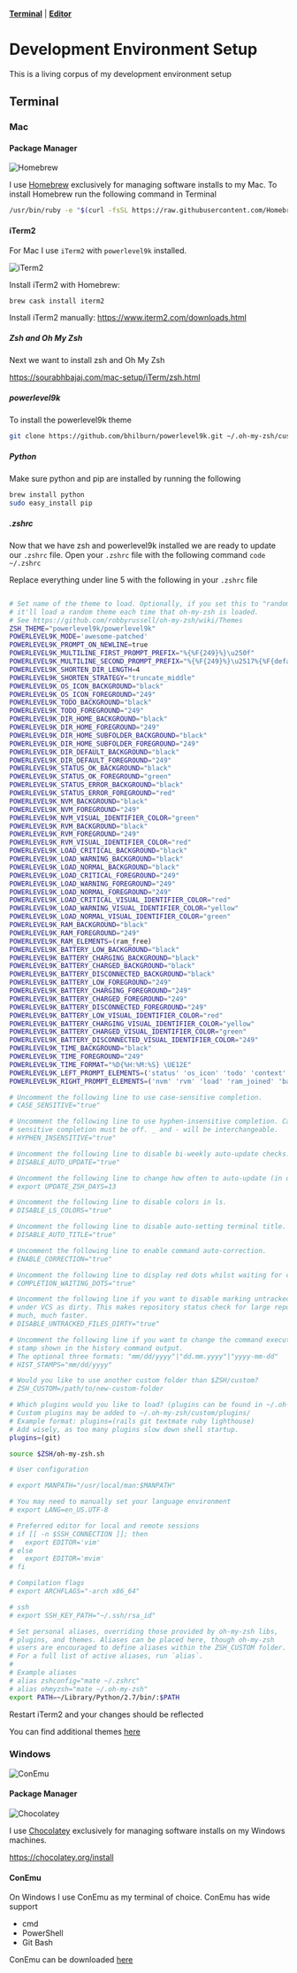 **[Terminal](#terminal)** | **[Editor](#editor)** 


# Development Environment Setup

This is a living corpus of my development environment setup

## Terminal

### Mac

#### Package Manager

![Homebrew](images/homebrew.png)

I use [Homebrew](https://brew.sh/) exclusively for managing software installs to my Mac. To install Homebrew run the following command in Terminal 

```bash
/usr/bin/ruby -e "$(curl -fsSL https://raw.githubusercontent.com/Homebrew/install/master/install)"
```

#### iTerm2

For Mac I use `iTerm2` with `powerlevel9k` installed.

![iTerm2](images/iTerm2.png)

Install iTerm2 with Homebrew:

```bash
brew cask install iterm2
```

Install iTerm2 manually:
https://www.iterm2.com/downloads.html


##### Zsh and Oh My Zsh
Next we want to install zsh and Oh My Zsh

https://sourabhbajaj.com/mac-setup/iTerm/zsh.html

##### powerlevel9k
To install the powerlevel9k theme

```bash
git clone https://github.com/bhilburn/powerlevel9k.git ~/.oh-my-zsh/custom/themes/powerlevel9k
```

##### Python
Make sure python and pip are installed by running the following
```bash
brew install python
sudo easy_install pip
```

##### .zshrc
Now that we have zsh and powerlevel9k installed we are ready to update our `.zshrc` file. Open your `.zshrc` file with the following command `code ~/.zshrc`

Replace everything under line 5 with the following in your `.zshrc` file

```bash

# Set name of the theme to load. Optionally, if you set this to "random"
# it'll load a random theme each time that oh-my-zsh is loaded.
# See https://github.com/robbyrussell/oh-my-zsh/wiki/Themes
ZSH_THEME="powerlevel9k/powerlevel9k"
POWERLEVEL9K_MODE='awesome-patched'
POWERLEVEL9K_PROMPT_ON_NEWLINE=true
POWERLEVEL9K_MULTILINE_FIRST_PROMPT_PREFIX="%{%F{249}%}\u250f"
POWERLEVEL9K_MULTILINE_SECOND_PROMPT_PREFIX="%{%F{249}%}\u2517%{%F{default}%} "
POWERLEVEL9K_SHORTEN_DIR_LENGTH=4
POWERLEVEL9K_SHORTEN_STRATEGY="truncate_middle"
POWERLEVEL9K_OS_ICON_BACKGROUND="black"
POWERLEVEL9K_OS_ICON_FOREGROUND="249"
POWERLEVEL9K_TODO_BACKGROUND="black"
POWERLEVEL9K_TODO_FOREGROUND="249"
POWERLEVEL9K_DIR_HOME_BACKGROUND="black"
POWERLEVEL9K_DIR_HOME_FOREGROUND="249"
POWERLEVEL9K_DIR_HOME_SUBFOLDER_BACKGROUND="black"
POWERLEVEL9K_DIR_HOME_SUBFOLDER_FOREGROUND="249"
POWERLEVEL9K_DIR_DEFAULT_BACKGROUND="black"
POWERLEVEL9K_DIR_DEFAULT_FOREGROUND="249"
POWERLEVEL9K_STATUS_OK_BACKGROUND="black"
POWERLEVEL9K_STATUS_OK_FOREGROUND="green"
POWERLEVEL9K_STATUS_ERROR_BACKGROUND="black"
POWERLEVEL9K_STATUS_ERROR_FOREGROUND="red"
POWERLEVEL9K_NVM_BACKGROUND="black"
POWERLEVEL9K_NVM_FOREGROUND="249"
POWERLEVEL9K_NVM_VISUAL_IDENTIFIER_COLOR="green"
POWERLEVEL9K_RVM_BACKGROUND="black"
POWERLEVEL9K_RVM_FOREGROUND="249"
POWERLEVEL9K_RVM_VISUAL_IDENTIFIER_COLOR="red"
POWERLEVEL9K_LOAD_CRITICAL_BACKGROUND="black"
POWERLEVEL9K_LOAD_WARNING_BACKGROUND="black"
POWERLEVEL9K_LOAD_NORMAL_BACKGROUND="black"
POWERLEVEL9K_LOAD_CRITICAL_FOREGROUND="249"
POWERLEVEL9K_LOAD_WARNING_FOREGROUND="249"
POWERLEVEL9K_LOAD_NORMAL_FOREGROUND="249"
POWERLEVEL9K_LOAD_CRITICAL_VISUAL_IDENTIFIER_COLOR="red"
POWERLEVEL9K_LOAD_WARNING_VISUAL_IDENTIFIER_COLOR="yellow"
POWERLEVEL9K_LOAD_NORMAL_VISUAL_IDENTIFIER_COLOR="green"
POWERLEVEL9K_RAM_BACKGROUND="black"
POWERLEVEL9K_RAM_FOREGROUND="249"
POWERLEVEL9K_RAM_ELEMENTS=(ram_free)
POWERLEVEL9K_BATTERY_LOW_BACKGROUND="black"
POWERLEVEL9K_BATTERY_CHARGING_BACKGROUND="black"
POWERLEVEL9K_BATTERY_CHARGED_BACKGROUND="black"
POWERLEVEL9K_BATTERY_DISCONNECTED_BACKGROUND="black"
POWERLEVEL9K_BATTERY_LOW_FOREGROUND="249"
POWERLEVEL9K_BATTERY_CHARGING_FOREGROUND="249"
POWERLEVEL9K_BATTERY_CHARGED_FOREGROUND="249"
POWERLEVEL9K_BATTERY_DISCONNECTED_FOREGROUND="249"
POWERLEVEL9K_BATTERY_LOW_VISUAL_IDENTIFIER_COLOR="red"
POWERLEVEL9K_BATTERY_CHARGING_VISUAL_IDENTIFIER_COLOR="yellow"
POWERLEVEL9K_BATTERY_CHARGED_VISUAL_IDENTIFIER_COLOR="green"
POWERLEVEL9K_BATTERY_DISCONNECTED_VISUAL_IDENTIFIER_COLOR="249"
POWERLEVEL9K_TIME_BACKGROUND="black"
POWERLEVEL9K_TIME_FOREGROUND="249"
POWERLEVEL9K_TIME_FORMAT="%D{%H:%M:%S} \UE12E"
POWERLEVEL9K_LEFT_PROMPT_ELEMENTS=('status' 'os_icon' 'todo' 'context' 'dir' 'vcs')
POWERLEVEL9K_RIGHT_PROMPT_ELEMENTS=('nvm' 'rvm' 'load' 'ram_joined' 'battery' 'time')

# Uncomment the following line to use case-sensitive completion.
# CASE_SENSITIVE="true"

# Uncomment the following line to use hyphen-insensitive completion. Case
# sensitive completion must be off. _ and - will be interchangeable.
# HYPHEN_INSENSITIVE="true"

# Uncomment the following line to disable bi-weekly auto-update checks.
# DISABLE_AUTO_UPDATE="true"

# Uncomment the following line to change how often to auto-update (in days).
# export UPDATE_ZSH_DAYS=13

# Uncomment the following line to disable colors in ls.
# DISABLE_LS_COLORS="true"

# Uncomment the following line to disable auto-setting terminal title.
# DISABLE_AUTO_TITLE="true"

# Uncomment the following line to enable command auto-correction.
# ENABLE_CORRECTION="true"

# Uncomment the following line to display red dots whilst waiting for completion.
# COMPLETION_WAITING_DOTS="true"

# Uncomment the following line if you want to disable marking untracked files
# under VCS as dirty. This makes repository status check for large repositories
# much, much faster.
# DISABLE_UNTRACKED_FILES_DIRTY="true"

# Uncomment the following line if you want to change the command execution time
# stamp shown in the history command output.
# The optional three formats: "mm/dd/yyyy"|"dd.mm.yyyy"|"yyyy-mm-dd"
# HIST_STAMPS="mm/dd/yyyy"

# Would you like to use another custom folder than $ZSH/custom?
# ZSH_CUSTOM=/path/to/new-custom-folder

# Which plugins would you like to load? (plugins can be found in ~/.oh-my-zsh/plugins/*)
# Custom plugins may be added to ~/.oh-my-zsh/custom/plugins/
# Example format: plugins=(rails git textmate ruby lighthouse)
# Add wisely, as too many plugins slow down shell startup.
plugins=(git)

source $ZSH/oh-my-zsh.sh

# User configuration

# export MANPATH="/usr/local/man:$MANPATH"

# You may need to manually set your language environment
# export LANG=en_US.UTF-8

# Preferred editor for local and remote sessions
# if [[ -n $SSH_CONNECTION ]]; then
#   export EDITOR='vim'
# else
#   export EDITOR='mvim'
# fi

# Compilation flags
# export ARCHFLAGS="-arch x86_64"

# ssh
# export SSH_KEY_PATH="~/.ssh/rsa_id"

# Set personal aliases, overriding those provided by oh-my-zsh libs,
# plugins, and themes. Aliases can be placed here, though oh-my-zsh
# users are encouraged to define aliases within the ZSH_CUSTOM folder.
# For a full list of active aliases, run `alias`.
#
# Example aliases
# alias zshconfig="mate ~/.zshrc"
# alias ohmyzsh="mate ~/.oh-my-zsh"
export PATH=~/Library/Python/2.7/bin/:$PATH
```

Restart iTerm2 and your changes should be reflected

You can find additional themes [here](https://github.com/bhilburn/powerlevel9k/wiki/Show-Off-Your-Config)

### Windows


![ConEmu](images/conemu.png)

#### Package Manager

![Chocolatey](images/chocolatey.svg)


I use [Chocolatey](https://chocolatey.org/) exclusively for managing software installs on my Windows machines. 

https://chocolatey.org/install


#### ConEmu

On Windows I use ConEmu as my terminal of choice. ConEmu has wide support

- cmd
- PowerShell
- Git Bash

ConEmu can be downloaded [here](https://conemu.github.io/)
